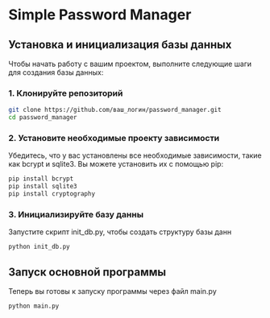 # Simple Password Manager
## Установка и инициализация базы данных

Чтобы начать работу с вашим проектом, выполните следующие шаги для создания базы данных:

### 1. Клонируйте репозиторий

```bash
git clone https://github.com/ваш_логин/password_manager.git
cd password_manager
```
### 2. Установите необходимые проекту зависимости
Убедитесь, что у вас установлены все необходимые зависимости, такие как bcrypt и sqlite3. Вы можете установить их с помощью pip:
``` bash
pip install bcrypt
pip install sqlite3
pip install cryptography
```
### 3. Инициализируйте базу данны
Запустите скрипт init_db.py, чтобы создать структуру базы данн
``` bash
python init_db.py
```
## Запуск основной программы
Теперь вы готовы к запуску программы через файл main.py
``` bash
python main.py
```
